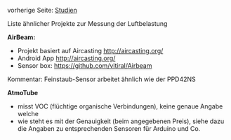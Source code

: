 vorherige Seite: [Studien](/opendata-stuttgart/meta/wiki/Studien)  
  
Liste ähnlicher Projekte zur Messung der Luftbelastung  
  
**AirBeam:**  
* Projekt basiert auf Aircasting http://aircasting.org/  
* Android App http://aircasting.org/
* Sensor box: https://github.com/vitiral/Airbeam
  
Kommentar: Feinstaub-Sensor arbeitet ähnlich wie der PPD42NS  
  
  
**AtmoTube**  
* misst VOC (flüchtige organische Verbindungen), keine genaue Angabe welche  
* wie steht es mit der Genauigkeit (beim angegebenen Preis), siehe dazu die Angaben zu entsprechenden Sensoren für Arduino und Co.  
  
   